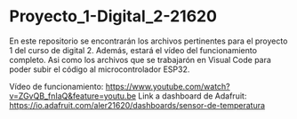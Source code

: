 # Proyecto_1-Digital_2-21620
En este repositorio se encontrarán los archivos pertinentes para el proyecto 1 del curso de digital 2. Además, estará el vídeo del funcionamiento completo. Asi como los archivos que se trabajarón en Visual Code para poder subir el código al microcontrolador ESP32. 

Vídeo de funcionamiento: https://www.youtube.com/watch?v=ZGvQB_fnIaQ&feature=youtu.be 
Link a dashboard de Adafruit: https://io.adafruit.com/aler21620/dashboards/sensor-de-temperatura 

